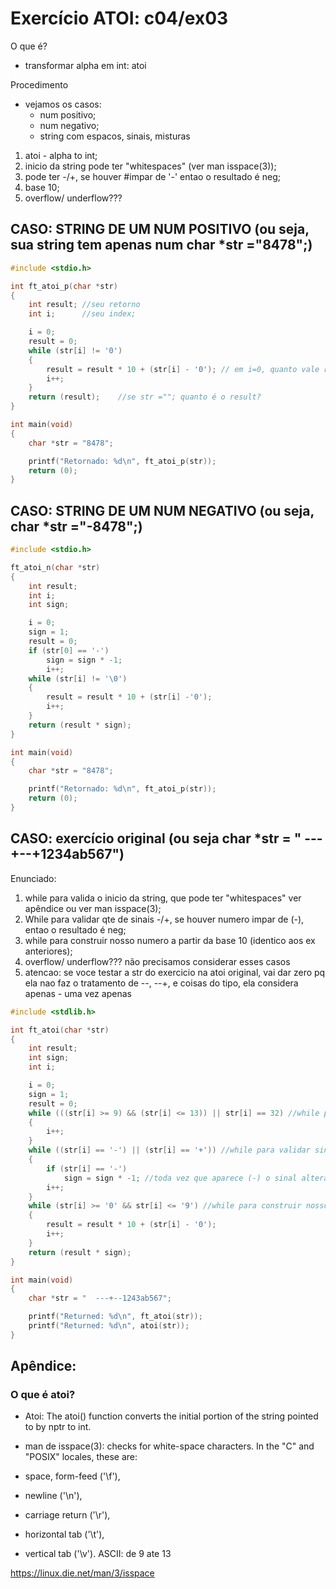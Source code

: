 # Exercício ATOI: c04/ex03

O que é?
 - transformar alpha em int: atoi

Procedimento
 - vejamos os casos:
	- num positivo;
	- num negativo;
	- string com espacos, sinais, misturas

1. atoi - alpha to int;
2. inicio da string pode ter "whitespaces" (ver man isspace(3));
3. pode ter -/+, se houver #impar de '-' entao o resultado é neg;
4. base 10;
5. overflow/ underflow???

## CASO: STRING DE UM NUM POSITIVO (ou seja, sua string tem apenas num char *str ="8478";)

```c
#include <stdio.h>

int	ft_atoi_p(char *str)
{
	int result; //seu retorno
	int i;		//seu index;

	i = 0;
	result = 0;
	while (str[i] != '0')
	{
		result = result * 10 + (str[i] - '0'); // em i=0, quanto vale result? e em i=1?
		i++;
	}
	return (result);	//se str =""; quanto é o result?
}

int	main(void)
{
	char *str = "8478";

	printf("Retornado: %d\n", ft_atoi_p(str));
	return (0);
}
```

## CASO: STRING DE UM NUM NEGATIVO (ou seja, char *str ="-8478";)

```c
#include <stdio.h>

ft_atoi_n(char *str)
{
	int	result;
	int	i;
	int	sign;

	i = 0;
	sign = 1;
	result = 0;
	if (str[0] == '-')
		sign = sign * -1;
		i++;
	while (str[i] != '\0')
	{
		result = result * 10 + (str[i] -'0');
		i++;
	}
	return (result * sign);
}

int	main(void)
{
	char *str = "8478";

	printf("Retornado: %d\n", ft_atoi_p(str));
	return (0);
}
```

## CASO: exercício original (ou seja char *str = "  ---+--+1234ab567")

Enunciado:

1. while para valida o inicio da string, que pode ter "whitespaces" ver apêndice ou ver man isspace(3);
3. While para validar qte de sinais -/+, se houver numero impar de (-), entao o resultado é neg;
4. while para construir nosso numero a partir da base 10 (identico aos ex anteriores);
5. overflow/ underflow??? não precisamos considerar esses casos
6. atencao: se voce testar a str do exercicio na atoi original, vai dar zero pq ela nao faz o tratamento de --, --+, e coisas do tipo, ela considera apenas - uma vez apenas

```c
#include <stdlib.h>

int	ft_atoi(char *str)
{
	int	result;
	int	sign;
	int	i;

	i = 0;
	sign = 1;
	result = 0;
	while (((str[i] >= 9) && (str[i] <= 13)) || str[i] == 32) //while para validar que os primeiros chars sao 'white spaces', veja tabela ascii
	{
		i++;
	}
	while ((str[i] == '-') || (str[i] == '+')) //while para validar sinais -/=
	{
		if (str[i] == '-')
			sign = sign * -1; //toda vez que aparece (-) o sinal altera, entao nao é necessário conferir se '-' apareceu um num impar de vezes
		i++;
	}
	while (str[i] >= '0' && str[i] <= '9') //while para construir nosso num, que para quando achamos o char a do exercicio
	{
		result = result * 10 + (str[i] - '0');
		i++;
	}
	return (result * sign);
}

int	main(void)
{
	char *str = "  ---+--1243ab567";

	printf("Returned: %d\n", ft_atoi(str));
	printf("Returned: %d\n", atoi(str));
}
```

## Apêndice:
### O que é atoi?

- Atoi: The atoi() function converts the initial portion of the string pointed to by nptr to int.

 - man de isspace(3): checks for white-space characters. 
In the "C" and "POSIX" locales, these are: 
 - space, form-feed ('\f'), 
 - newline ('\n'), 
 - carriage return ('\r'),
 - horizontal tab ('\t'),
 - vertical tab ('\v').
ASCII: de 9 ate 13

https://linux.die.net/man/3/isspace